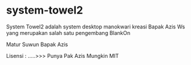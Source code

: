system-towel2
=============

System Towel2 adalah system desktop manokwari kreasi Bapak Azis Ws yang merupakan salah satu pengembang BlankOn

Matur Suwun Bapak Azis

Lisensi : .....>>> Punya Pak Azis Mungkin MIT
